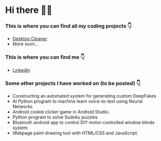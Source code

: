 # Hi there 👋🤠

### This is where you can find all my coding projects 👇

 - [Desktop Cleaner](https://github.com/SidneyRadwan/Desktop_Cleaner)
 - More soon...
 
### This is where you can find me 👇
 
 - [Linkedin](https://www.linkedin.com/in/sidney-radwan/)

### Some other projects I have worked on (to be posted) 👇

 - Constructing an automated system for generating custom DeepFakes
 - AI Python program to machine learn voice-to-text using Neural Networks
 - Android cookie clicker game in Android Studio.
 - Python program to solve Sudoku puzzles
 - Bluetooth android app to control DIY motor-controlled window blinds system
 - Webpage paint drawing tool with HTML/CSS and JavaScript.

<!--
**SidneyRadwan/SidneyRadwan** is a ✨ _special_ ✨ repository because its `README.md` (this file) appears on your GitHub profile.

Here are some ideas to get you started:

- 🔭 I’m currently working on ...
- 🌱 I’m currently learning ...
- 👯 I’m looking to collaborate on ...
- 🤔 I’m looking for help with ...
- 💬 Ask me about ...
- 📫 How to reach me: ...
- 😄 Pronouns: ...
- ⚡ Fun fact: ...
-->
